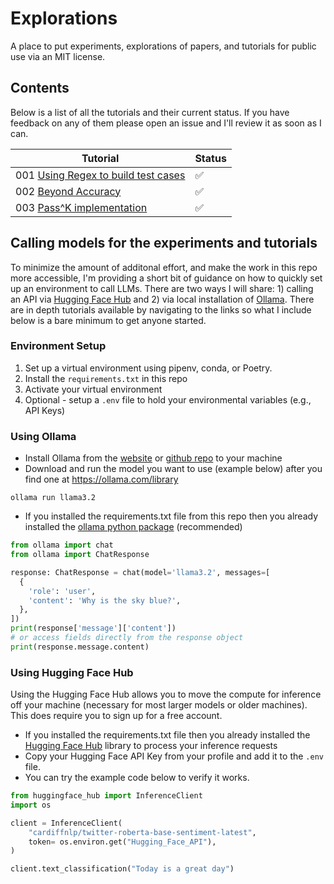 # Explorations
 A place to put experiments, explorations of papers, and tutorials for public use via an MIT license. 

## Contents
Below is a list of all the tutorials and their current status. If you have feedback on any of them please open an issue and I'll review it as soon as I can.

| Tutorial  | Status |
| ------------- | ------------- |
| 001 [Using Regex to build test cases](Tutorials/001_regex_test_cases.ipynb) | ✅ | 
| 002 [Beyond Accuracy](Tutorials/002_beyond_accuracy.ipynb)  | ✅ |
| 003 [Pass^K implementation](Tutorials/003_pass^K.ipynb)  | ✅ |

## Calling models for the experiments and tutorials
To minimize the amount of additonal effort, and make the work in this repo more accessible, I'm providing a short bit of guidance on how to quickly set up an environment to call LLMs. There are two ways I will share: 1) calling an API via [Hugging Face Hub](https://huggingface.co/docs/huggingface_hub/en/index) and 2) via local installation of [Ollama](https://ollama.com/). There are in depth tutorials available by navigating to the links so what I include below is a bare minimum to get anyone started.

### Environment Setup
1. Set up a virtual environment using pipenv, conda, or Poetry.
2. Install the `requirements.txt` in this repo
3. Activate your virtual environment
4. Optional - setup a `.env` file to hold your environmental variables (e.g., API Keys)

### Using Ollama
* Install Ollama from the [website](https://ollama.com/) or [github repo](https://github.com/ollama/ollama) to your machine
* Download and run the model you want to use (example below) after you find one at https://ollama.com/library
```command
ollama run llama3.2
```
* If you installed the requirements.txt file from this repo then you already installed the [ollama python package](https://github.com/ollama/ollama-python?tab=readme-ov-file#usage) (recommended)
```python
from ollama import chat
from ollama import ChatResponse

response: ChatResponse = chat(model='llama3.2', messages=[
  {
    'role': 'user',
    'content': 'Why is the sky blue?',
  },
])
print(response['message']['content'])
# or access fields directly from the response object
print(response.message.content)

```

### Using Hugging Face Hub
Using the Hugging Face Hub allows you to move the compute for inference off your machine (necessary for most larger models or older machines). This does require you to sign up for a free account.
* If you installed the requirements.txt file then you already installed the [Hugging Face Hub](https://github.com/huggingface/huggingface_hub) library to process your inference requests
* Copy your Hugging Face API Key from your profile and add it to the `.env` file.
* You can try the example code below to verify it works.

```python
from huggingface_hub import InferenceClient
import os

client = InferenceClient(
    "cardiffnlp/twitter-roberta-base-sentiment-latest",
    token= os.environ.get("Hugging_Face_API"),
)

client.text_classification("Today is a great day")
```
